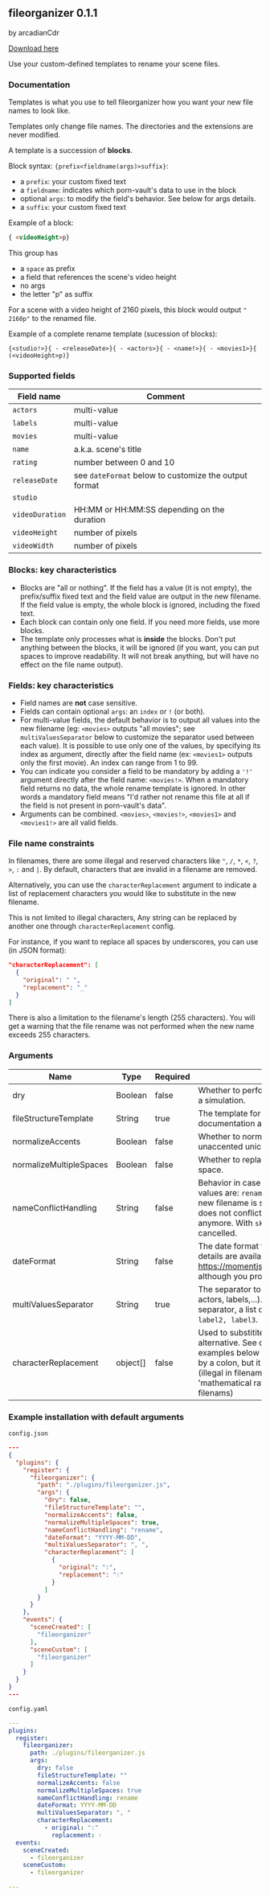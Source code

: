 ## fileorganizer 0.1.1

by arcadianCdr

[Download here](https://raw.githubusercontent.com/porn-vault/plugins/master/dist/fileorganizer.js)

Use your custom-defined templates to rename your scene files.

### Documentation

Templates is what you use to tell fileorganizer how you want your new file names to look like.

Templates only change file names. The directories and the extensions are never modified.

A template is a succession of __blocks__.

Block syntax: `{prefix<fieldname(args)>suffix}`:

- a `prefix`: your custom fixed text
- a `fieldname`: indicates which porn-vault's data to use in the block
- optional `args`: to modify the field's behavior. See below for args details.  
- a `suffix`: your custom fixed text

Example of a block:

```html
{ <videoHeight>p}
```

This group has

- a `space` as prefix
- a field that references the scene's video height
- no args
- the letter "p" as suffix

For a scene with a video height of 2160 pixels, this block would output `" 2160p"` to the renamed file.

Example of a complete rename template (sucession of blocks):

```
{<studio!>}{ - <releaseDate>}{ - <actors>}{ - <name!>}{ - <movies1>}{ (<videoHeight>p)}
```

### Supported fields

| Field name          | Comment                |
| ------------------- | ------------------- |
| `actors`            | multi-value |
| `labels`            | multi-value |
| `movies`            | multi-value |
| `name`              | a.k.a. scene's title |
| `rating`            | number between 0 and 10 |
| `releaseDate`       | see `dateFormat` below to customize the output format |
| `studio`            | |
| `videoDuration`     | HH:MM or HH:MM:SS depending on the duration |
| `videoHeight`       | number of pixels |
| `videoWidth`        | number of pixels |

### Blocks: key characteristics

- Blocks are "all or nothing". If the field has a value (it is not empty), the prefix/suffix fixed text and the field value are output in the new filename. If the field value is empty, the whole block is ignored, including the fixed text.
- Each block can contain only one field. If you need more fields, use more blocks.
- The template only processes what is __inside__ the blocks. Don't put anything between the blocks, it will be ignored (if you want, you can put spaces to improve readability. It will not break anything, but will have no effect on the file name output). 

### Fields: key characteristics

- Field names are __not__ case sensitive.
- Fields can contain optional `args`: an `index` or `!` (or both). 
- For multi-value fields, the default behavior is to output all values into the new filename (eg: `<movies>` outputs "all movies"; see `multiValuesSeparator` below to customize the separator used between each value). It is possible to use only one of the values, by specifying its index as argument, directly after the field name (ex: `<movies1>` outputs only the first movie). An index can range from 1 to 99.
- You can indicate you consider a field to be mandatory by adding a `'!'` argument directly after the field name: `<movies!>`. When a mandatory field returns no data, the whole rename template is ignored. In other words a mandatory field means "I'd rather not rename this file at all if the field is not present in porn-vault's data".
- Arguments can be combined. `<movies>`, `<movies!>`, `<movies1>` and `<movies1!>` are all valid fields.

### File name constraints

In filenames, there are some illegal and reserved characters like `"`, `/`, `*`, `<`, `?`, `>`, `:` and `|`.  By default, characters that are invalid in a filename are removed.

Alternatively, you can use the `characterReplacement` argument to indicate a list of replacement characters you would like to substitute in the new filename. 

This is not limited to illegal characters, Any string can be replaced by another one through `characterReplacement` config.

For instance, if you want to replace all spaces by underscores, you can use (in JSON format):

```json
"characterReplacement": [
  {
    "original": " ",
    "replacement": "_"
  }
]
```

There is also a limitation to the filename's length (255 characters). You will get a warning that the file rename was not performed when the new name exceeds 255 characters.



### Arguments

| Name                    | Type     | Required | Description                                                                                                                                                                                                                                                                                                |
| ----------------------- | -------- | -------- | ---------------------------------------------------------------------------------------------------------------------------------------------------------------------------------------------------------------------------------------------------------------------------------------------------------- |
| dry                     | Boolean  | false    | Whether to perform the rename operation or just a simulation.                                                                                                                                                                                                                                              |
| fileStructureTemplate   | String   | true     | The template for the new name. See documentation above for details.                                                                                                                                                                                                                                        |
| normalizeAccents        | Boolean  | false    | Whether to normalize file names and path to unaccented unicode.                                                                                                                                                                                                                                            |
| normalizeMultipleSpaces | Boolean  | false    | Whether to replace multiple spaces with a single space.                                                                                                                                                                                                                                                    |
| nameConflictHandling    | String   | false    | Behavior in case of name conflicts. Possible values are: `rename` and `skip`. With `rename`, the new filename is suffixed with a number so that it does not conflict with an existing name anymore. With `skip`, the rename operation is cancelled.                                                        |
| dateFormat              | String   | false    | The date format to use in file names. The full details are available at https://momentjs.com/docs/#/displaying/format/ although you probably just need `YYYY`, `MM` and `DD`.                                                                                                                              |
| multiValuesSeparator    | String   | true     | The separator to use for multiple values (like actors, labels,...). For instance, with a `', '` as separator, a list of 3 labels will look like: `label1, label2, label3`.                                                                                                                                 |
| characterReplacement    | object[] | false    | Used to substitite characters with a replacement alternative. See doc above for details. Note: the examples below looks like it is replacing a colon by a colon, but it is actually replacing the colon (illegal in filenames) by the similar looking 'mathematical ratio' character (allowed in filenams) |

### Example installation with default arguments

`config.json`

```json
---
{
  "plugins": {
    "register": {
      "fileorganizer": {
        "path": "./plugins/fileorganizer.js",
        "args": {
          "dry": false,
          "fileStructureTemplate": "",
          "normalizeAccents": false,
          "normalizeMultipleSpaces": true,
          "nameConflictHandling": "rename",
          "dateFormat": "YYYY-MM-DD",
          "multiValuesSeparator": ", ",
          "characterReplacement": [
            {
              "original": ":",
              "replacement": "∶"
            }
          ]
        }
      }
    },
    "events": {
      "sceneCreated": [
        "fileorganizer"
      ],
      "sceneCustom": [
        "fileorganizer"
      ]
    }
  }
}
---
```

`config.yaml`

```yaml
---
plugins:
  register:
    fileorganizer:
      path: ./plugins/fileorganizer.js
      args:
        dry: false
        fileStructureTemplate: ""
        normalizeAccents: false
        normalizeMultipleSpaces: true
        nameConflictHandling: rename
        dateFormat: YYYY-MM-DD
        multiValuesSeparator: ", "
        characterReplacement:
          - original: ":"
            replacement: ∶
  events:
    sceneCreated:
      - fileorganizer
    sceneCustom:
      - fileorganizer

---

```
